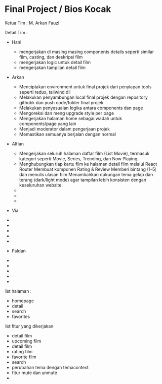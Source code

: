 # Final Project / Bios Kocak

Ketua Tim : M. Arkan Fauzi

Detail Tim : 
-  Hani
   - mengerjakan di masing masing components details seperti similar film, casting, dan deskripsi film
   - mengerjakan logic untuk detail film
   - mengerjakan tampilan detail film

 - Arkan
    - Menciptakan environment untuk final projek dari penyiapan tools seperti redux, tailwind dll
    - Melakukan penyambungan local final projek dengan repository githubk dan push code/folder final projek 
    - Melakukan penyesuaian logika antara components dan page
    - Mengoreksi dan meng upgrade style per page 
    - Mengerjakan halaman home sebagai wadah untuk components/page yang lain
    - Menjadi moderator dalam pengerjaan projek
    - Memastikan semuanya berjalan dengan normal
- Alfian
  - Mengerjakan seluruh halaman daftar film (List Movie), termasuk kategori seperti Movie, Series, Trending, dan Now    Playing.
  - Menghubungkan tiap kartu film ke halaman detail film melalui React Router Membuat komponen Rating & Review Memberi bintang (1–5) dan menulis ulasan film.Menambahkan dukungan tema gelap dan terang (dark/light mode) agar tampilan lebih konsisten dengan keseluruhan website.
  - 
  -
  -

- Via
 -
 -
 -
 -
 -

- Faldan
 -
 -
 -
 -
 -

list halaman :
- homepage
- detail
- search
- favorites

list fitur yang dikerjakan 
- detail film
- upcoming film
- detail film
- rating film
- favorite film
- search
- perubahan tema dengan temacontext
- fitur mute dan unmute
- 

